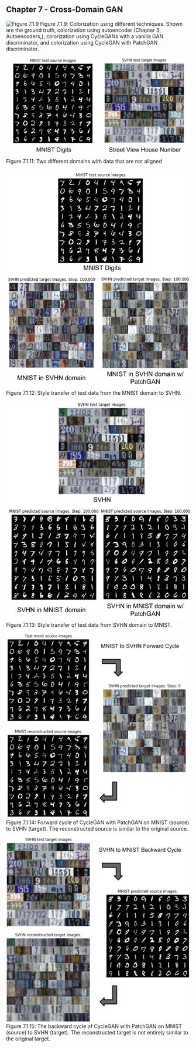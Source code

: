 
## Chapter 7 - Cross-Domain GAN

![Figure 7.1.9](images/cifar10_colorized.png)
Figure 7.1.9: Colorization using different techniques. Shown are the ground truth, colorization using autoencoder (Chapter 3, Autoencoders,), colorization using CycleGANs with a vanilla GAN discriminator, and colorization using CycleGAN with PatchGAN discriminator.

![Figure 7.1.11](images/MNIST_SVHN_samples.png)
Figure 7.1.11: Two different domains with data that are not aligned

![Figure 7.1.12](images/MNIST2SVHN.png)
Figure 7.1.12: Style transfer of test data from the MNIST domain to SVHN.

![Figure 7.1.13](images/SVHN2MNIST.png)
Figure 7.1.13: Style transfer of test data from SVHN domain to MNIST.

![Figure 7.1.14](images/MNISTSVHN_cycle.png)
Figure 7.1.14: Forward cycle of CycleGAN with PatchGAN on MNIST (source) to SVHN (target). The reconstructed source is similar to the original source.

![Figure 7.1.15](images/SVHNMNIST_cycle.png)
Figure 7.1.15: The backward cycle of CycleGAN with PatchGAN on MNIST (source) to SVHN (target). The reconstructed target is not entirely similar to the original target.
